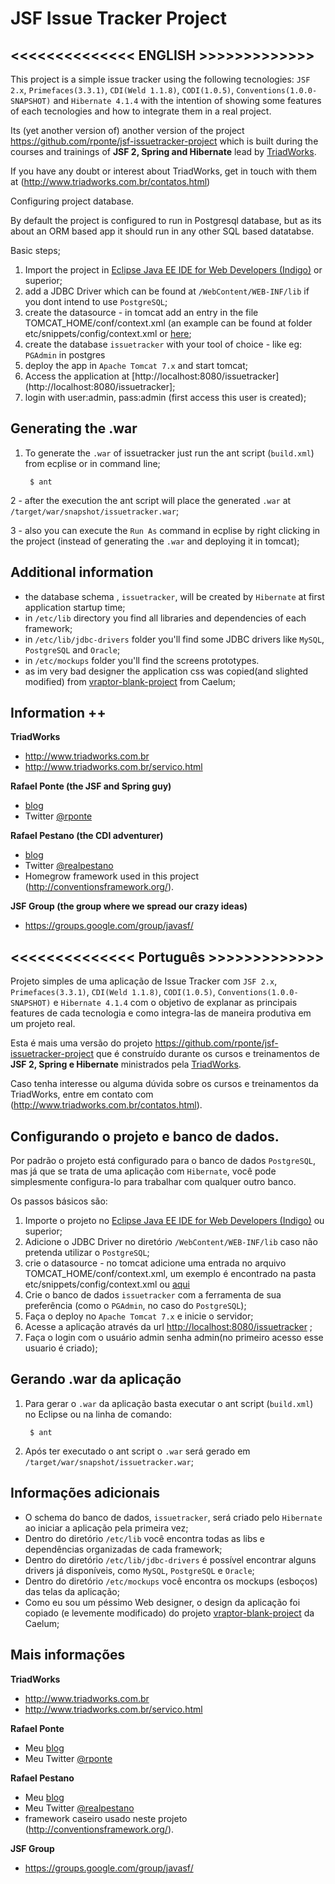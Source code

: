 JSF Issue Tracker Project
=========================

<<<<<<<<<<<<<< ENGLISH  >>>>>>>>>>>>>
-------------------------------------

This project is a simple issue tracker using the following tecnologies: `JSF 2.x`, `Primefaces(3.3.1)`, `CDI(Weld 1.1.8)`, `CODI(1.0.5)`, `Conventions(1.0.0-SNAPSHOT)` and `Hibernate 4.1.4` with the intention of showing some features of each tecnologies and how to integrate them in a real project.
  
Its (yet another version of) another version of the project https://github.com/rponte/jsf-issuetracker-project which is built during the courses and trainings of **JSF 2, Spring and Hibernate** lead by [TriadWorks](http://www.triadworks.com.br).

If you have any doubt or interest about TriadWorks, get in touch with them at (http://www.triadworks.com.br/contatos.html) 

Configuring project database.

By default the project is configured to run in Postgresql database, but as its about an ORM based app it should run in any other SQL based datatabse. 

Basic steps;

1. Import the project in [Eclipse Java EE IDE for Web Developers (Indigo)](http://www.eclipse.org/downloads/) or superior;  
2. add a JDBC Driver which can be found at `/WebContent/WEB-INF/lib` if you dont intend to use `PostgreSQL`;
3. create the datasource - in tomcat add an entry in the file TOMCAT_HOME/conf/context.xml (an example can be found at folder etc/snippets/config/context.xml or [here](https://github.com/rmpestano/conventions-issuetracker/blob/master/etc/snippets/config/context.xml);
4. create the database `issuetracker` with your tool of choice - like eg: `PGAdmin` in postgres
5. deploy the app in `Apache Tomcat 7.x` and start tomcat;
6. Access the application at [http://localhost:8080/issuetracker](http://localhost:8080/issuetracker];
7. login with user:admin, pass:admin (first access this user is created);

Generating the .war
------------------------
1. To generate the `.war` of issuetracker just run the ant script (`build.xml`) from ecplise or in command line;

		$ ant

2 - after the execution the ant script will place the generated `.war` at `/target/war/snapshot/issuetracker.war`;

3 - also you can execute the `Run As` command in ecplise by right clicking in the project (instead of generating the `.war` and deploying it in tomcat);

Additional information
------------------------

* the database schema , `issuetracker`, will be created by `Hibernate` at first application startup time; 
* in `/etc/lib` directory you find all libraries and dependencies of each framework;
* in `/etc/lib/jdbc-drivers` folder you'll find some JDBC drivers like `MySQL`, `PostgreSQL` and `Oracle`;
* in `/etc/mockups` folder you'll find the screens prototypes.
* as im very bad designer the application css was copied(and slighted modified) from [vraptor-blank-project](http://vraptor.caelum.com.br/en) from Caelum; 

Information ++
----------------

**TriadWorks**
- http://www.triadworks.com.br
- http://www.triadworks.com.br/servico.html

**Rafael Ponte (the JSF and Spring guy)**
- [blog](http://www.rponte.com.br)
- Twitter [@rponte](http://twitter.com/#!/rponte)

**Rafael Pestano (the CDI adventurer)**
- [blog](http://rpestano.wordpress.com/)
- Twitter [@realpestano](http://twitter.com/#!/realpestano)
- Homegrow framework used in this project (http://conventionsframework.org/).

**JSF Group (the group where we spread our crazy ideas)**
- https://groups.google.com/group/javasf/


<<<<<<<<<<<<<< Português  >>>>>>>>>>>>>
---------------------------------------

Projeto simples de uma aplicação de Issue Tracker com `JSF 2.x`, `Primefaces(3.3.1)`, `CDI(Weld 1.1.8)`, `CODI(1.0.5)`, `Conventions(1.0.0-SNAPSHOT)` e `Hibernate 4.1.4` com o objetivo de explanar as principais features de cada tecnologia e como integra-las de maneira produtiva em um projeto real. 

Esta é mais uma versão do projeto https://github.com/rponte/jsf-issuetracker-project que é construído durante os cursos e treinamentos de **JSF 2, Spring e Hibernate** ministrados pela [TriadWorks](http://www.triadworks.com.br).

Caso tenha interesse ou alguma dúvida sobre os cursos e treinamentos da TriadWorks, entre em contato com (http://www.triadworks.com.br/contatos.html).

Configurando o projeto e banco de dados.
----------------------------------------

Por padrão o projeto está configurado para o banco de dados `PostgreSQL`, mas já que se trata de uma aplicação com `Hibernate`, você pode simplesmente configura-lo para trabalhar com qualquer outro banco.

Os passos básicos são:

1. Importe o projeto no [Eclipse Java EE IDE for Web Developers (Indigo)](http://www.eclipse.org/downloads/) ou superior; 
2. Adicione o JDBC Driver no diretório `/WebContent/WEB-INF/lib` caso não pretenda utilizar o `PostgreSQL`;
3. crie o datasource - no tomcat adicione uma entrada no arquivo TOMCAT_HOME/conf/context.xml, um exemplo é encontrado na pasta etc/snippets/config/context.xml ou [aqui](https://github.com/rmpestano/conventions-issuetracker/blob/master/etc/snippets/config/context.xml) 
4. Crie o banco de dados `issuetracker` com a ferramenta de sua preferência (como o `PGAdmin`, no caso do `PostgreSQL`);
5. Faça o deploy no `Apache Tomcat 7.x` e inicie o servidor;
6. Acesse a aplicação através da url [http://localhost:8080/issuetracker](http://localhost:8080/issuetracker) ;
7. Faça o login com o usuário admin senha admin(no primeiro acesso esse usuario é criado);

Gerando .war da aplicação
------------------------
1. Para gerar o `.war` da aplicação basta executar o ant script (`build.xml`) no Eclipse ou na linha de comando:

		$ ant

2. Após ter executado o ant script o `.war` será gerado em `/target/war/snapshot/issuetracker.war`;

Informações adicionais
------------------------

* O schema do banco de dados, `issuetracker`, será criado pelo `Hibernate` ao iniciar a aplicação pela primeira vez;
* Dentro do diretório `/etc/lib` você encontra todas as libs e dependências organizadas de cada framework;
* Dentro do diretório `/etc/lib/jdbc-drivers` é possível encontrar alguns drivers já disponíveis, como `MySQL`, `PostgreSQL` e `Oracle`;
* Dentro do diretório `/etc/mockups` você encontra os mockups (esboços) das telas da aplicação;
* Como eu sou um péssimo Web designer, o design da aplicação foi copiado (e levemente modificado) do projeto [vraptor-blank-project](http://vraptor.caelum.com.br/en) da Caelum;

Mais informações
----------------

**TriadWorks**
- http://www.triadworks.com.br
- http://www.triadworks.com.br/servico.html

**Rafael Ponte**
- Meu [blog](http://www.rponte.com.br)
- Meu Twitter [@rponte](http://twitter.com/#!/rponte)

**Rafael Pestano**
- Meu [blog](http://rpestano.wordpress.com/)
- Meu Twitter [@realpestano](http://twitter.com/#!/realpestano)
- framework caseiro usado neste projeto (http://conventionsframework.org/).


**JSF Group**
- https://groups.google.com/group/javasf/


